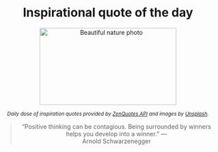 
<div align="center">

# Inspirational quote of the day

<img src="./data/photo.jpeg" alt="Beautiful nature photo" width="320" height="180">

<sub><i>Daily dose of inspiration quotes provided by [ZenQuotes API](https://zenquotes.io/) and images by [Unsplash](https://unsplash.com/).</i></sub>


<blockquote>&ldquo;Positive thinking can be contagious. Being surrounded by winners helps you develop into a winner.&rdquo; &mdash; <footer>Arnold Schwarzenegger</footer></blockquote>

</div>

